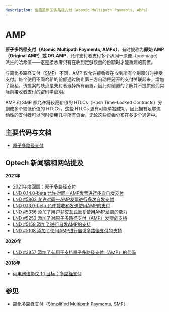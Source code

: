 ```yaml
---
description: 也涵盖原子多路径支付（Atomic Multipath Payments, AMPs）
---
```


# AMP

**原子多路径支付（Atomic Multipath Payments, AMPs）**，有时被称为**原始 AMP（Original AMP）或 OG AMP**，允许支付者支付多个从同一原像（preimage）派生的哈希值——这是接收者只有在收到足够数量的份额时才能重建的前置。

与简化多路径支付（[SMP](https://bitcoinops.org/en/topics/multipath-payments/)）不同，AMP 仅允许接收者在收到所有个别部分时接受支付。每个使用不同哈希的份额通过防止第三方自动将分开的支付关联起来，增加了隐私。该提案的缺点是支付者选择所有前置，因此对前置的了解并不提供他们实际向接收者支付的密码学证明。

AMP 和 SMP 都允许将较高价值的 HTLCs（Hash Time-Locked Contracts）分割成多个较低价值的 HTLCs，这些 HTLCs 更有可能单独成功，因此拥有足够流动性的支付者可以同时使用几乎所有资金，无论这些资金分布在多少个通道中。

## 主要代码与文档

* [原子多路径支付](https://lists.linuxfoundation.org/pipermail/lightning-dev/2018-February/000993.html)

## Optech 新闻稿和网站提及

**2021年**

* [2021年度回顾：原子多路径支付](https://bitcoinops.org/en/newsletters/2021/12/22/#amp)
* [LND 0.14.0-beta 允许对同一AMP发票进行多次自发支付](https://bitcoinops.org/en/newsletters/2021/11/24/#lnd-0-14-0-beta)
* [LND #5803 允许对同一AMP发票进行多次自发支付](https://bitcoinops.org/en/newsletters/2021/11/03/#lnd-5803)
* [LND 0.13.0-beta 允许接收和发送使用AMP的支付](https://bitcoinops.org/en/newsletters/2021/06/23/#lnd-0-13-0-beta)
* [LND #5336 添加了用户非交互式重复使用AMP发票的能力](https://bitcoinops.org/en/newsletters/2021/06/09/#lnd-5336)
* [LND #5253 添加了对原子多路径支付（AMP）发票的支持](https://bitcoinops.org/en/newsletters/2021/05/19/#lnd-5253)
* [LND #5159 添加了进行自发AMP的支持](https://bitcoinops.org/en/newsletters/2021/05/05/#lnd-5159)
* [LND #5108 添加了使用AMP进行自发多路径支付的支持](https://bitcoinops.org/en/newsletters/2021/04/14/#lnd-5108)

**2020年**

* [LND #3957 添加了有用于支持原子多路径支付（AMP）的代码](https://bitcoinops.org/en/newsletters/2020/02/12/#lnd-3957)

**2018年**

* [闪电网络协议 1.1 目标：多路径支付](https://bitcoinops.org/en/newsletters/2018/11/20/#multi-path-payments)

## 参见

* [简化多路径支付（Simplified Multipath Payments, SMP）](https://bitcoinops.org/en/topics/multipath-payments/)
